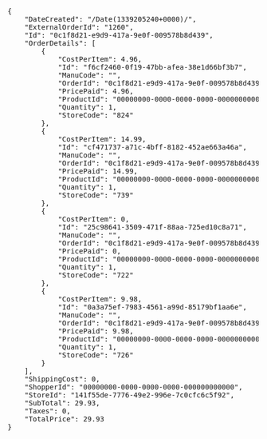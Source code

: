 <pre>
{
    "DateCreated": "/Date(1339205240+0000)/",
    "ExternalOrderId": "1260",
    "Id": "0c1f8d21-e9d9-417a-9e0f-009578b8d439",
    "OrderDetails": [
        {
            "CostPerItem": 4.96,
            "Id": "f6cf2460-0f19-47bb-afea-38e1d66bf3b7",
            "ManuCode": "",
            "OrderId": "0c1f8d21-e9d9-417a-9e0f-009578b8d439",
            "PricePaid": 4.96,
            "ProductId": "00000000-0000-0000-0000-000000000000",
            "Quantity": 1,
            "StoreCode": "824"
        },
        {
            "CostPerItem": 14.99,
            "Id": "cf471737-a71c-4bff-8182-452ae663a46a",
            "ManuCode": "",
            "OrderId": "0c1f8d21-e9d9-417a-9e0f-009578b8d439",
            "PricePaid": 14.99,
            "ProductId": "00000000-0000-0000-0000-000000000000",
            "Quantity": 1,
            "StoreCode": "739"
        },
        {
            "CostPerItem": 0,
            "Id": "25c98641-3509-471f-88aa-725ed10c8a71",
            "ManuCode": "",
            "OrderId": "0c1f8d21-e9d9-417a-9e0f-009578b8d439",
            "PricePaid": 0,
            "ProductId": "00000000-0000-0000-0000-000000000000",
            "Quantity": 1,
            "StoreCode": "722"
        },
        {
            "CostPerItem": 9.98,
            "Id": "0a3a75ef-7983-4561-a99d-85179bf1aa6e",
            "ManuCode": "",
            "OrderId": "0c1f8d21-e9d9-417a-9e0f-009578b8d439",
            "PricePaid": 9.98,
            "ProductId": "00000000-0000-0000-0000-000000000000",
            "Quantity": 1,
            "StoreCode": "726"
        }
    ],
    "ShippingCost": 0,
    "ShopperId": "00000000-0000-0000-0000-000000000000",
    "StoreId": "141f55de-7776-49e2-996e-7c0cfc6c5f92",
    "SubTotal": 29.93,
    "Taxes": 0,
    "TotalPrice": 29.93
}
</pre>